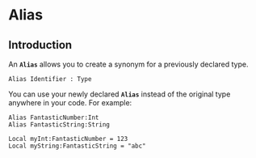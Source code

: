 # Alias

## Introduction

An **`Alias`** allows you to create a synonym for a previously declared type.

```monkey
Alias Identifier : Type
```

You can use your newly declared **`Alias`** instead of the original type anywhere in your code. For example:

```monkey
Alias FantasticNumber:Int
Alias FantasticString:String

Local myInt:FantasticNumber = 123
Local myString:FantasticString = "abc"
```
